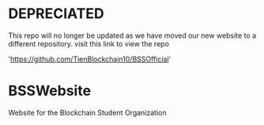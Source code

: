 # DEPRECIATED

This repo will no longer be updated as we have moved our new website to a different repository. visit this link to view the repo

'https://github.com/TienBlockchain10/BSSOfficial'

# BSSWebsite
Website for the Blockchain Student Organization


